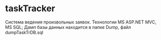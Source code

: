 # taskTracker
Система ведения произвольных заявок.
Технологии MS ASP.NET MVC, MS SQL;
Дамп базы данных находится в папке Dump, файл dumpTaskTrDB.sql
